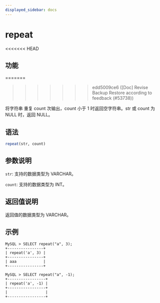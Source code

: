 ```yaml
---
displayed_sidebar: docs
---
```


# repeat

<<<<<<< HEAD
## 功能
=======

>>>>>>> edd5009ce6 ([Doc] Revise Backup Restore according to feedback (#53738))

将字符串 重复 count 次输出，count 小于 1 时返回空字符串。str 或 count 为 NULL 时，返回 NULL。

## 语法

```Haskell
repeat(str, count)
```

## 参数说明

`str`: 支持的数据类型为 VARCHAR。

`count`: 支持的数据类型为 INT。

## 返回值说明

返回值的数据类型为 VARCHAR。

## 示例

```Plain Text
MySQL > SELECT repeat("a", 3);
+----------------+
| repeat('a', 3) |
+----------------+
| aaa            |
+----------------+

MySQL > SELECT repeat("a", -1);
+-----------------+
| repeat('a', -1) |
+-----------------+
|                 |
+-----------------+
```
